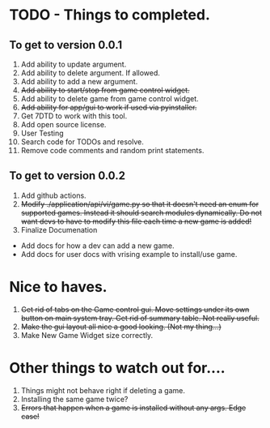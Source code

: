 # TODO - Things to completed.

## To get to version 0.0.1

1. Add ability to update argument.
2. Add ability to delete argument. If allowed.
3. Add ability to add a new argument.
4. ~~Add ability to start/stop from game control widget.~~
5. Add ability to delete game from game control widget.
6. ~~Add ability for app/gui to work if used via pyinstaller.~~
7. Get 7DTD to work with this tool.
8. Add open source license.
9. User Testing
10. Search code for TODOs and resolve.
11. Remove code comments and random print statements.

## To get to version 0.0.2

1. Add github actions.
2. ~~Modify ./application/api/vi/game.py so that it doesn't need an enum for supported games. Instead it should search modules dynamically.  Do not want devs to have to modify this file each time a new game is added!~~
3. Finalize Documenation 
  - Add docs for how a dev can add a new game.
  - Add docs for user docs with vrising example to install/use game. 

# Nice to haves.

1. ~~Get rid of tabs on the Game control gui. Move settings under its own button on main system tray.  Get rid of summary table. Not really useful.~~ 
2. ~~Make the gui layout all nice a good looking. (Not my thing...)~~
3. Make New Game Widget size correctly.

# Other things to watch out for....

1. Things might not behave right if deleting a game.
2. Installing the same game twice?
3. ~~Errors that happen when a game is installed without any args. Edge case!~~